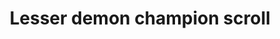 ---
layout: item
title: Lesser demon champion scroll
item-id: 6805
datatable: true
id: 6805
name: "Lesser demon champion scroll"
members: true
lowalch: 0
highalch: 0
examine: "It's a challenge from the Lesser Demon Champion!"
monsters:
  - id: 2005
    name: "Lesser demon"
    members: false
    combat_level: 82
    wiki_url: "https://oldschool.runescape.wiki/w/Lesser_demon#Level_82"
    drops:
      - quantity: "1"
        rarity: 0.0002
    image: "https://oldschool.runescape.wiki/images/thumb/6/6d/Lesser_demon.png/160px-Lesser_demon.png?65f08"
  - id: 3131
    name: "Zakl'n Gritch"
    members: true
    combat_level: 142
    wiki_url: "https://oldschool.runescape.wiki/w/Zakl'n_Gritch"
    drops:
      - quantity: "1"
        rarity: 0.0002
    image: "https://oldschool.runescape.wiki/images/thumb/5/53/Zakl%27n_Gritch.png/220px-Zakl%27n_Gritch.png?b556b"
  - id: 7247
    name: "Lesser demon"
    members: true
    combat_level: 87
    wiki_url: "https://oldschool.runescape.wiki/w/Lesser_demon#Level_87"
    drops:
      - quantity: "1"
        rarity: 0.0002
    image: "https://oldschool.runescape.wiki/images/thumb/6/6d/Lesser_demon.png/160px-Lesser_demon.png?65f08"
  - id: 7248
    name: "Lesser demon"
    members: true
    combat_level: 94
    wiki_url: "https://oldschool.runescape.wiki/w/Lesser_demon#Level_94"
    drops:
      - quantity: "1"
        rarity: 0.0002
    image: "https://oldschool.runescape.wiki/images/thumb/6/6d/Lesser_demon.png/160px-Lesser_demon.png?65f08"
---
